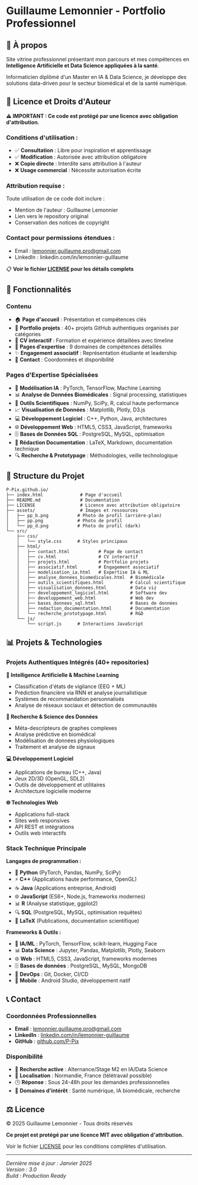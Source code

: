 # Guillaume Lemonnier - Portfolio Professionnel

## 🎯 À propos

Site vitrine professionnel présentant mon parcours et mes compétences en **Intelligence Artificielle et Data Science appliquées à la santé**.

Informaticien diplômé d'un Master en IA & Data Science, je développe des solutions data-driven pour le secteur biomédical et de la santé numérique.

## 📄 Licence et Droits d'Auteur

**⚠️ IMPORTANT : Ce code est protégé par une licence avec obligation d'attribution.**

### Conditions d'utilisation :
- ✅ **Consultation** : Libre pour inspiration et apprentissage
- ✅ **Modification** : Autorisée avec attribution obligatoire
- ❌ **Copie directe** : Interdite sans attribution à l'auteur
- ❌ **Usage commercial** : Nécessite autorisation écrite

### Attribution requise :
Toute utilisation de ce code doit inclure :
- Mention de l'auteur : Guillaume Lemonnier
- Lien vers le repository original
- Conservation des notices de copyright

### Contact pour permissions étendues :
- Email : lemonnier.guillaume.pro@gmail.com
- LinkedIn : linkedin.com/in/lemonnier-guillaume

📋 **Voir le fichier [LICENSE](LICENSE) pour les détails complets**

## 🚀 Fonctionnalités

### Contenu
- 🏠 **Page d'accueil** : Présentation et compétences clés
- 📁 **Portfolio projets** : 40+ projets GitHub authentiques organisés par catégories
- 📄 **CV interactif** : Formation et expérience détaillées avec timeline
- 🎯 **Pages d'expertise** : 9 domaines de compétences détaillés
- ✨ **Engagement associatif** : Représentation étudiante et leadership
- 📧 **Contact** : Coordonnées et disponibilité

### Pages d'Expertise Spécialisées
- 🧠 **Modélisation IA** : PyTorch, TensorFlow, Machine Learning
- 📊 **Analyse de Données Biomédicales** : Signal processing, statistiques
- 🔬 **Outils Scientifiques** : NumPy, SciPy, R, calcul haute performance
- 📈 **Visualisation de Données** : Matplotlib, Plotly, D3.js
- 💻 **Développement Logiciel** : C++, Python, Java, architectures
- 🌐 **Développement Web** : HTML5, CSS3, JavaScript, frameworks
- 🗄️ **Bases de Données SQL** : PostgreSQL, MySQL, optimisation
- 📝 **Rédaction Documentation** : LaTeX, Markdown, documentation technique
- 🔍 **Recherche & Prototypage** : Méthodologies, veille technologique

## 📁 Structure du Projet

```
P-Pix.github.io/
├── index.html              # Page d'accueil
├── README.md               # Documentation
├── LICENSE                 # Licence avec attribution obligatoire
├── assets/                 # Images et ressources
│   ├── pp_b.png           # Photo de profil (arrière-plan)
│   ├── pp.png             # Photo de profil
│   └── pp_d.png           # Photo de profil (dark)
└── src/
    ├── css/
    │   └── style.css      # Styles principaux
    ├── html/
    │   ├── contact.html           # Page de contact
    │   ├── cv.html                # CV interactif
    │   ├── projets.html           # Portfolio projets
    │   ├── associatif.html        # Engagement associatif
    │   ├── modelisation_ia.html   # Expertise IA & ML
    │   ├── analyse_donnees_biomedicales.html  # Biomédicale
    │   ├── outils_scientifiques.html          # Calcul scientifique
    │   ├── visualisation_donnees.html         # Data viz
    │   ├── developpement_logiciel.html        # Software dev
    │   ├── developpement_web.html             # Web dev
    │   ├── bases_donnees_sql.html             # Bases de données
    │   ├── redaction_documentation.html       # Documentation
    │   └── recherche_prototypage.html         # R&D
    └── js/
        └── script.js      # Interactions JavaScript
```

## 📊 Projets & Technologies

### Projets Authentiques Intégrés (40+ repositories)

**🧠 Intelligence Artificielle & Machine Learning**
- Classification d'états de vigilance (EEG + ML)
- Prédiction financière via RNN et analyse journalistique
- Systèmes de recommandation personnalisés
- Analyse de réseaux sociaux et détection de communautés

**🔬 Recherche & Science des Données**
- Méta-descripteurs de graphes complexes
- Analyse prédictive en biomédical
- Modélisation de données physiologiques
- Traitement et analyse de signaux

**💻 Développement Logiciel**
- Applications de bureau (C++, Java)
- Jeux 2D/3D (OpenGL, SDL2)
- Outils de développement et utilitaires
- Architecture logicielle moderne

**🌐 Technologies Web**
- Applications full-stack
- Sites web responsives
- API REST et intégrations
- Outils web interactifs

### Stack Technique Principale

**Langages de programmation :**
- 🐍 **Python** (PyTorch, Pandas, NumPy, SciPy)
- ⚡ **C++** (Applications haute performance, OpenGL)
- ☕ **Java** (Applications entreprise, Android)
- 🌐 **JavaScript** (ES6+, Node.js, frameworks modernes)
- 📊 **R** (Analyse statistique, ggplot2)
- 🔍 **SQL** (PostgreSQL, MySQL, optimisation requêtes)
- 📝 **LaTeX** (Publications, documentation scientifique)

**Frameworks & Outils :**
- 🧠 **IA/ML** : PyTorch, TensorFlow, scikit-learn, Hugging Face
- 📊 **Data Science** : Jupyter, Pandas, Matplotlib, Plotly, Seaborn
- 🌐 **Web** : HTML5, CSS3, JavaScript, frameworks modernes
- 🗄️ **Bases de données** : PostgreSQL, MySQL, MongoDB
- 🔧 **DevOps** : Git, Docker, CI/CD
- 📱 **Mobile** : Android Studio, développement natif

## 📞 Contact

### Coordonnées Professionnelles

- **Email** : [lemonnier.guillaume.pro@gmail.com](mailto:lemonnier.guillaume.pro@gmail.com)
- **LinkedIn** : [linkedin.com/in/lemonnier-guillaume](https://linkedin.com/in/lemonnier-guillaume)
- **GitHub** : [github.com/P-Pix](https://github.com/P-Pix)

### Disponibilité

- 🎯 **Recherche active** : Alternance/Stage M2 en IA/Data Science
- 📍 **Localisation** : Normandie, France (télétravail possible)
- 🕒 **Réponse** : Sous 24-48h pour les demandes professionnelles
- 💼 **Domaines d'intérêt** : Santé numérique, IA biomédicale, recherche

## ⚖️ Licence

© 2025 Guillaume Lemonnier - Tous droits réservés

**Ce projet est protégé par une licence MIT avec obligation d'attribution.**

Voir le fichier [LICENSE](LICENSE) pour les conditions complètes d'utilisation.

---

*Dernière mise à jour : Janvier 2025*  
*Version : 3.0*  
*Build : Production Ready*